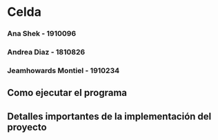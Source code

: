 # Celda

### Ana Shek - 1910096

### Andrea Diaz - 1810826

### Jeamhowards Montiel - 1910234

## Como ejecutar el programa

## Detalles importantes de la implementación del proyecto

